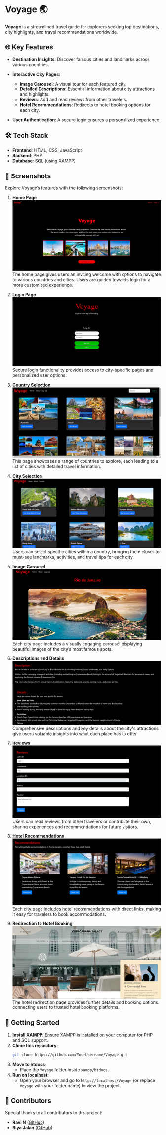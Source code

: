 

# Voyage 🌏

**Voyage** is a streamlined travel guide for explorers seeking top destinations, city highlights, and travel recommendations worldwide.

## 🌐 Key Features

- **Destination Insights**: Discover famous cities and landmarks across various countries.
- **Interactive City Pages**:
  - **Image Carousel**: A visual tour for each featured city.
  - **Detailed Descriptions**: Essential information about city attractions and highlights.
  - **Reviews**: Add and read reviews from other travelers.
  - **Hotel Recommendations**: Redirects to hotel booking options for each city.

- **User Authentication**: A secure login ensures a personalized experience.

## 🛠️ Tech Stack

- **Frontend**: HTML, CSS, JavaScript
- **Backend**: PHP
- **Database**: SQL (using XAMPP)

## 📸 Screenshots

Explore Voyage’s features with the following screenshots:

1. **Home Page**  
   ![Home Page](Images/screenshots/home.jpg)  
   The home page gives users an inviting welcome with options to navigate to various countries and cities. Users are guided towards login for a more customized experience.

2. **Login Page**  
   ![Login Page](Images/screenshots/login.jpg)  
   Secure login functionality provides access to city-specific pages and personalized user options.

3. **Country Selection**  
   ![Country Selection](Images/screenshots/countries.jpg)  
   This page showcases a range of countries to explore, each leading to a list of cities with detailed travel information.

4. **City Selection**  
   ![City Selection](Images/screenshots/cities.jpg)  
   Users can select specific cities within a country, bringing them closer to must-see landmarks, activities, and travel tips for each city.

5. **Image Carousel**  
   ![Image Carousel](Images/screenshots/image%20carousal%20.jpg)  
   Each city page includes a visually engaging carousel displaying beautiful images of the city’s most famous spots.

6. **Descriptions and Details**  
   ![Descriptions and Details](Images/screenshots/descriptions%20and%20details.jpg)  
   Comprehensive descriptions and key details about the city's attractions give users valuable insights into what each place has to offer.

7. **Reviews**  
   ![Reviews](Images/screenshots/reviews.jpg)  
   Users can read reviews from other travelers or contribute their own, sharing experiences and recommendations for future visitors.

8. **Hotel Recommendations**  
   ![Hotel Recommendations](Images/screenshots/hotel%20reccoms%20.jpg)  
   Each city page includes hotel recommendations with direct links, making it easy for travelers to book accommodations.

9. **Redirection to Hotel Booking**  
   ![Redirection to Hotel Page](Images/screenshots/redirection%20to%20hotel%20page.jpg)  
   The hotel redirection page provides further details and booking options, connecting users to trusted hotel booking platforms.

## 🚀 Getting Started

1. **Install XAMPP**: Ensure XAMPP is installed on your computer for PHP and SQL support.
2. **Clone this repository**:
   ```bash
   git clone https://github.com/YourUsername/Voyage.git
   ```
3. **Move to htdocs**:
   - Place the `Voyage` folder inside `xampp/htdocs`.
4. **Run on localhost**:
   - Open your browser and go to `http://localhost/Voyage` (or replace `Voyage` with your folder name) to view the project.

## 👥 Contributors

Special thanks to all contributors to this project:

- **Ravi N** ([GitHub](https://github.com/Ravinagraj01))
- **Riya Jalan** ([GitHub](https://github.com/Riya-jalan))



